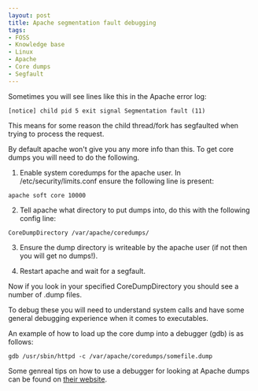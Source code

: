 ```yaml
---
layout: post
title: Apache segmentation fault debugging
tags:
- FOSS
- Knowledge base
- Linux
- Apache
- Core dumps
- Segfault
---
```


Sometimes you will see lines like this in the Apache error log:

```text
[notice] child pid 5 exit signal Segmentation fault (11)
```

This means for some reason the child thread/fork has segfaulted when trying to process the request.

By default apache won't give you any more info than this. To get core dumps you will need to do the following.

1. Enable system coredumps for the apache user.
In /etc/security/limits.conf ensure the following line is present:

```text
apache soft core 10000
```

2. Tell apache what directory to put dumps into, do this with the following config line:

```text
CoreDumpDirectory /var/apache/coredumps/
```

3. Ensure the dump directory is writeable by the apache user (if not then you will get no dumps!).

4. Restart apache and wait for a segfault.

Now if you look in your specified CoreDumpDirectory you should see a number of .dump files.

To debug these you will need to understand system calls and have some general debugging experience when it comes to executables.

An example of how to load up the core dump into a debugger (gdb) is as follows:

```text
gdb /usr/sbin/httpd -c /var/apache/coredumps/somefile.dump
```

Some genreal tips on how to use a debugger for looking at Apache dumps can be found on [their website](http://httpd.apache.org/dev/debugging.html).
